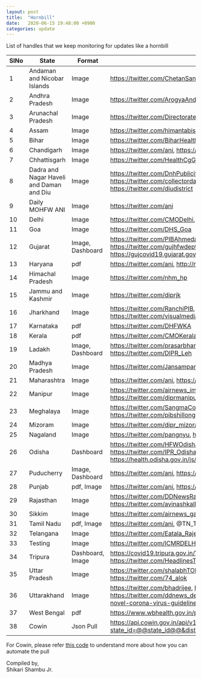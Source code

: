 ```yaml
---
layout: post
title:  "Hornbill"
date:   2020-06-15 19:48:00 +0900
categories: update
---
```


List of handles that we keep monitoring for updates like a hornbill

| SlNo | State                               | Format | Source                                            |
|------|-------------------------------------|------------|---------------------------------------------------|
|1	|Andaman and Nicobar Islands	|Image	|https://twitter.com/ChetanSanghi, https://twitter.com/Andaman_admin	|
|2	|Andhra Pradesh	|Image	|https://twitter.com/ArogyaAndhra	|
|3	|Arunachal Pradesh	|Image	|https://twitter.com/DirectorateofHS, https://twitter.com/DirHealth_ArPr	|
|4	|Assam	|Image	|https://twitter.com/himantabiswa, https://twitter.com/nhm_assam	|
|5	|Bihar	|Image	|https://twitter.com/BiharHealthDept, https://twitter.com/pib_patna	|
|6	|Chandigarh	|Image	|https://twitter.com/ani, https://twitter.com/nagarkoti	|
|7	|Chhattisgarh	|Image	|https://twitter.com/HealthCgGov	|
|8	|Dadra and Nagar Haveli and Daman and Diu	|Image	|https://twitter.com/DnhPublicity, https://twitter.com/charmieparekh, https://twitter.com/collectordaman, https://twitter.com/rai_saloni, https://twitter.com/diudistrict	|
|9	|Daily MOHFW ANI	|Image	|https://twitter.com/ani	|
|10	|Delhi	|Image	|https://twitter.com/CMODelhi, https://twitter.com/ani	|
|11	|Goa	|Image	|https://twitter.com/DHS_Goa	|
|12	|Gujarat	|Image, Dashboard	|https://twitter.com/PIBAhmedabad, https://twitter.com/DDNewsGujarati, https://twitter.com/gujhfwdept, https://gujcovid19.gujarat.gov.in/DrillDownCharts.aspx/GetDistDataForLineCovidDisrtict	|
|13	|Haryana	|pdf	|https://twitter.com/ani, http://nhmharyana.gov.in/page?id=208	|
|14	|Himachal Pradesh	|Image	|https://twitter.com/nhm_hp	|
|15	|Jammu and Kashmir	|Image	|https://twitter.com/diprjk	|
|16	|Jharkhand	|Image	|https://twitter.com/RanchiPIB, https://twitter.com/Fobgumla, https://twitter.com/visualmedia2003, https://twitter.com/rnuddkranchi	|
|17	|Karnataka	|pdf	|https://twitter.com/DHFWKA	|
|18	|Kerala	|pdf	|https://twitter.com/CMOKerala	|
|19	|Ladakh	|Image, Dashboard	|https://twitter.com/prasarbharti, http://covid.ladakh.gov.in/#dataInsights, https://twitter.com/DIPR_Leh	|
|20	|Madhya Pradesh	|Image	|https://twitter.com/JansamparkMP, https://twitter.com/healthminmp	|
|21	|Maharashtra	|Image	|https://twitter.com/ani, https://twitter.com/pibmumbai, https://twitter.com/sanjayjog7	|
|22	|Manipur	|Image	|https://twitter.com/airnews_imphal, https://twitter.com/imphalrob, https://twitter.com/diprmanipur	|
|23	|Meghalaya	|Image	|https://twitter.com/SangmaConrad, https://twitter.com/ddnewsshillong, https://twitter.com/pibshillong, https://twitter.com/ShillongTimesIn	|
|24	|Mizoram	|Image	|https://twitter.com/dipr_mizoram	|
|25	|Nagaland	|Image	|https://twitter.com/pangnyu, https://twitter.com/mygovnagaland	|
|26	|Odisha	|Dashboard	|https://twitter.com/HFWOdisha, https://twitter.com/HFWOdisha, https://twitter.com/IPR_Odisha, https://twitter.com/IPR_Odisha, https://health.odisha.gov.in/js/distDtls.js	|
|27	|Puducherry	|Image, Dashboard	|https://twitter.com/ani, https://covid19dashboard.py.gov.in/Reporting/DateWise	|
|28	|Punjab	|pdf, Image	|https://twitter.com/ani, https://twitter.com/DiveshSpeaks	|
|29	|Rajasthan	|Image	|https://twitter.com/DDNewsRajasthan, https://twitter.com/airnews_jaipur, https://twitter.com/avinashkalla, https://twitter.com/dineshkumawat	|
|30	|Sikkim	|Image	|https://twitter.com/airnews_gangtok, https://twitter.com/sikkimgovt	|
|31	|Tamil Nadu	|pdf, Image	|https://twitter.com/ani, @TN_Together_AgainstCorona Telegram channel	|
|32	|Telangana	|Image	|https://twitter.com/Eatala_Rajender, https://twitter.com/dgrsrao	|
|33	|Testing	|Image	|https://twitter.com/ICMRDELHI	|
|34	|Tripura	|Dashboard, Image	|https://covid19.tripura.gov.in/Visitor/ViewStatus.aspx, https://twitter.com/HeadlinesTripu2, https://twitter.com/BjpBiplab	|
|35	|Uttar Pradesh	|Image	|https://twitter.com/shalabhTOI, https://twitter.com/sengarlive, https://twitter.com/74_alok	|
|36	|Uttarakhand	|Image	|https://twitter.com/bhadrijee, https://twitter.com/PIBDehradun, https://twitter.com/ddnews_dehradun, https://health.uk.gov.in/pages/display/140-novel-corona-virus-guidelines-and-advisory-	|
|37 | West Bengal |pdf | https://www.wbhealth.gov.in/pages/corona/bulletin |
|38 | Cowin | Json Pull | https://api.cowin.gov.in/api/v1/reports/v2/getPublicReports?state_id=@@state_id@@&district_id=@@district_id@@&date=@@date@@ |


For Cowin, please refer [this code](https://github.com/bee-rickey/webScraper/blob/57ea418640bc0e9c09d85bac255af9ccb727014f/automation/automation.py#L325) to understand more about how you can automate the pull

Compiled by,  
Shikari Shambu Jr.
